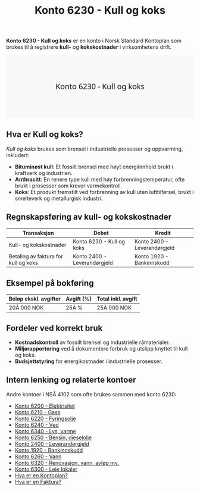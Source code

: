 ﻿---
title: "Konto 6230 - Kull og koks"
seoTitle: "6230-kull-koks"
meta_description: '**Konto 6230 - Kull og koks** er en konto i Norsk Standard Kontoplan som brukes til å registrere **kull-** og **kokskostnader** i virksomhetens drift.'
slug: 6230-kull-koks
type: blog
layout: pages/single
---

**Konto 6230 - Kull og koks** er en konto i Norsk Standard Kontoplan som brukes til å registrere **kull-** og **kokskostnader** i virksomhetens drift.

![Illustrasjon av konto 6230 Kull og koks](6230-kull-koks-image.svg)

## Hva er Kull og koks?

*Kull og koks* brukes som brensel i industrielle prosesser og oppvarming, inkludert:

* **Bituminøst kull**: Et fossilt brensel med høyt energiinnhold brukt i kraftverk og industrien.
* **Anthracitt**: En renere type kull med høy forbrenningstemperatur, ofte brukt i prosesser som krever varmekontroll.
* **Koks**: Et produkt fremstilt ved forbrenning av kull uten lufttilførsel, brukt i smelteverk og metallurgisk industri.

## Regnskapsføring av kull- og kokskostnader

| Transaksjon                         | Debet                         | Kredit                       |
|-------------------------------------|-------------------------------|------------------------------|
| Kull- og kokskostnader              | Konto 6230 - Kull og koks     | Konto 2400 - Leverandørgjeld |
| Betaling av faktura for kull og koks| Konto 2400 - Leverandørgjeld  | Konto 1920 - Bankinnskudd    |

## Eksempel på bokføring

| Beløp ekskl. avgifter | Avgift (%) | Total inkl. avgift |
|-----------------------|------------|--------------------|
| 20Â 000 NOK            | 25Â %       | 25Â 000 NOK         |

## Fordeler ved korrekt bruk

* **Kostnadskontroll** av fossilt brensel og industrielle råmaterialer.
* **Miljørapportering** ved å dokumentere forbruk og utslipp knyttet til kull og koks.
* **Budsjettstyring** for energikostnader i industrielle prosesser.

## Intern lenking og relaterte kontoer

Andre kontoer i NSÂ 4102 som ofte brukes sammen med konto 6230:

* [Konto 6200 - Elektrisitet](/blogs/kontoplan/6200-elektrisitet "Konto 6200 - Elektrisitet")
* [Konto 6210 - Gass](/blogs/kontoplan/6210-gass "Konto 6210 - Gass")
* [Konto 6220 - Fyringsolje](/blogs/kontoplan/6220-fyringsolje "Konto 6220 - Fyringsolje")
* [Konto 6240 - Ved](/blogs/kontoplan/6240-ved "Konto 6240 - Ved")
* [Konto 6340 - Lys, varme](/blogs/kontoplan/6340-lys-varme "Konto 6340 - Lys, varme")
* [Konto 6250 - Bensin, dieselolje](/blogs/kontoplan/6250-bensin-dieselolje "Konto 6250 - Bensin, dieselolje")
* [Konto 2400 - Leverandørgjeld](/blogs/kontoplan/2400-leverandorgjeld "Konto 2400 - Leverandørgjeld")
* [Konto 1920 - Bankinnskudd](/blogs/kontoplan/1920-bankinnskudd "Konto 1920 - Bankinnskudd")
* [Konto 6260 - Vann](/blogs/kontoplan/6260-vann "Konto 6260 - Vann")
* [Konto 6320 - Renovasjon, vann, avløp mv.](/blogs/kontoplan/6320-renovasjon-vann-avlop-mv "Konto 6320 - Renovasjon, vann, avløp mv.")
* [Konto 6300 - Leie lokaler](/blogs/kontoplan/6300-leie-lokaler "Konto 6300 - Leie lokaler")
* [Hva er en Kontoplan?](/blogs/regnskap/hva-er-kontoplan "Hva er en Kontoplan? Komplett Guide til Kontoplaner i Norsk Regnskap")
* [Hva er en Faktura?](/blogs/regnskap/hva-er-en-faktura "Hva er en Faktura? En Guide til Norske Fakturakrav")






